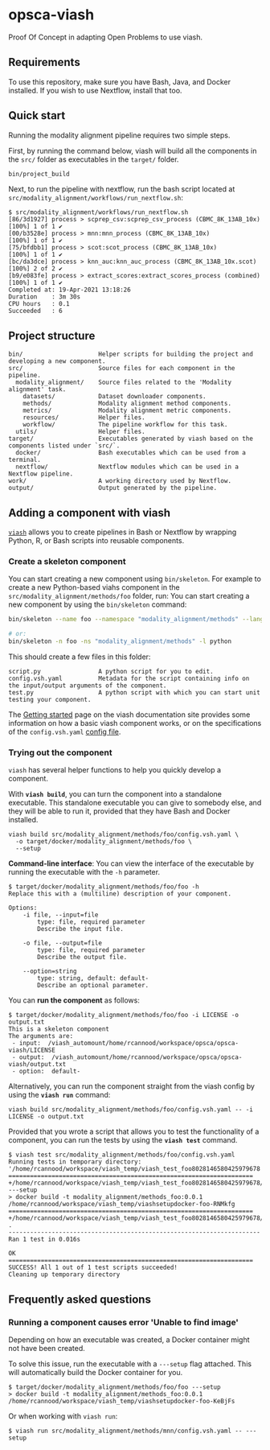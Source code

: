 # opsca-viash
Proof Of Concept in adapting Open Problems to use viash.

## Requirements
To use this repository, make sure you have Bash, Java, and Docker installed. If you wish to use Nextflow, install that too.

## Quick start

Running the modality alignment pipeline requires two simple steps.

First, by running the command below, viash will build all the components in the `src/` folder as executables in the `target/` folder.

```bash
bin/project_build
```

Next, to run the pipeline with nextflow, run the bash script located at `src/modality_alignment/workflows/run_nextflow.sh`:

```
$ src/modality_alignment/workflows/run_nextflow.sh 
[86/3d1927] process > scprep_csv:scprep_csv_process (CBMC_8K_13AB_10x) [100%] 1 of 1 ✔
[00/b3528e] process > mnn:mnn_process (CBMC_8K_13AB_10x)               [100%] 1 of 1 ✔
[75/bfdbb1] process > scot:scot_process (CBMC_8K_13AB_10x)             [100%] 1 of 1 ✔
[bc/da3dce] process > knn_auc:knn_auc_process (CBMC_8K_13AB_10x.scot)  [100%] 2 of 2 ✔
[b9/e083fe] process > extract_scores:extract_scores_process (combined) [100%] 1 of 1 ✔
Completed at: 19-Apr-2021 13:18:26
Duration    : 3m 30s
CPU hours   : 0.1
Succeeded   : 6
```

## Project structure

```
bin/                     Helper scripts for building the project and developing a new component.
src/                     Source files for each component in the pipeline.
  modality_alignment/    Source files related to the 'Modality alignment' task.
    datasets/            Dataset downloader components.
    methods/             Modality alignment method components.
    metrics/             Modality alignment metric components.
    resources/           Helper files.
    workflow/            The pipeline workflow for this task.
  utils/                 Helper files.
target/                  Executables generated by viash based on the components listed under `src/`.
  docker/                Bash executables which can be used from a terminal.
  nextflow/              Nextflow modules which can be used in a Nextflow pipeline.
work/                    A working directory used by Nextflow.
output/                  Output generated by the pipeline.
```


## Adding a component with viash

[`viash`](https://github.com/data-intuitive/viash) allows you to create pipelines
in Bash or Nextflow by wrapping Python, R, or Bash scripts into reusable components.

### Create a skeleton component
You can start creating a new component using `bin/skeleton`. For example to create
a new Python-based viahs component in the `src/modality_alignment/methods/foo` folder, run:
You can start creating a new component by using the `bin/skeleton` command:

```bash
bin/skeleton --name foo --namespace "modality_alignment/methods" --language python

# or:
bin/skeleton -n foo -ns "modality_alignment/methods" -l python
```

This should create a few files in this folder:

```
script.py                A python script for you to edit.
config.vsh.yaml          Metadata for the script containing info on the input/output arguments of the component.
test.py                  A python script with which you can start unit testing your component.
```

The [Getting started](http://www.data-intuitive.com/viash_docs/) page on the viash documentation site
provides some information on how a basic viash component works, or on the specifications of the `config.vsh.yaml` [config file](http://www.data-intuitive.com/viash_docs/config/).

### Trying out the component

`viash` has several helper functions to help you quickly develop a component.

With **`viash build`**, you can turn the component into a standalone executable. 
This standalone executable you can give to somebody else, and they will be able to 
run it, provided that they have Bash and Docker installed.
```
viash build src/modality_alignment/methods/foo/config.vsh.yaml \
  -o target/docker/modality_alignment/methods/foo \
  --setup
```

**Command-line interface**: You can view the interface of the executable by running the executable with the `-h` parameter.
```
$ target/docker/modality_alignment/methods/foo/foo -h
Replace this with a (multiline) description of your component.

Options:
    -i file, --input=file
        type: file, required parameter
        Describe the input file.

    -o file, --output=file
        type: file, required parameter
        Describe the output file.

    --option=string
        type: string, default: default-
        Describe an optional parameter.
```

You can **run the component** as follows:

```
$ target/docker/modality_alignment/methods/foo/foo -i LICENSE -o output.txt
This is a skeleton component
The arguments are:
 - input:  /viash_automount/home/rcannood/workspace/opsca/opsca-viash/LICENSE
 - output:  /viash_automount/home/rcannood/workspace/opsca/opsca-viash/output.txt
 - option:  default-
```

Alternatively, you can run the component straight from the viash config by using the **`viash run`** command:
```
viash build src/modality_alignment/methods/foo/config.vsh.yaml -- -i LICENSE -o output.txt
```

Provided that you wrote a script that allows you to test the functionality of a component, 
you can run the tests by using the **`viash test`** command.

```
$ viash test src/modality_alignment/methods/foo/config.vsh.yaml
Running tests in temporary directory: '/home/rcannood/workspace/viash_temp/viash_test_foo8028146580425979678'
====================================================================
+/home/rcannood/workspace/viash_temp/viash_test_foo8028146580425979678/build_executable/foo ---setup
> docker build -t modality_alignment/methods_foo:0.0.1 /home/rcannood/workspace/viash_temp/viashsetupdocker-foo-RNMkfg
====================================================================
+/home/rcannood/workspace/viash_temp/viash_test_foo8028146580425979678/test_test.py/test.py
.
----------------------------------------------------------------------
Ran 1 test in 0.016s

OK
====================================================================
SUCCESS! All 1 out of 1 test scripts succeeded!
Cleaning up temporary directory
```

## Frequently asked questions

### Running a component causes error 'Unable to find image'

Depending on how an executable was created, a Docker container might not have been created. 

To solve this issue, run the executable with a `---setup` flag attached. This will 
automatically build the Docker container for you. 

```
$ target/docker/modality_alignment/methods/foo/foo ---setup
> docker build -t modality_alignment/methods_foo:0.0.1 /home/rcannood/workspace/viash_temp/viashsetupdocker-foo-KeBjFs
```

Or when working with `viash run`:

```
$ viash run src/modality_alignment/methods/mnn/config.vsh.yaml -- ---setup
```
